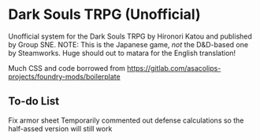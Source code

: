 # Dark Souls TRPG (Unofficial)

Unofficial system for the Dark Souls TRPG by Hironori Katou and published by Group SNE. NOTE: This is the Japanese game, *not* the D&D-based one by Steamworks. Huge should out to matara for the English translation!

Much CSS and code borrowed from <https://gitlab.com/asacolips-projects/foundry-mods/boilerplate>

## To-do List

Fix armor sheet
Temporarily commented out defense calculations so the half-assed version will still work

